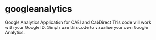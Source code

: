# googleanalytics
Google Analytics Application for CABI and CabDirect
This code will work with your Google ID. Simply use this code to visualise your own Google Analytics. 




